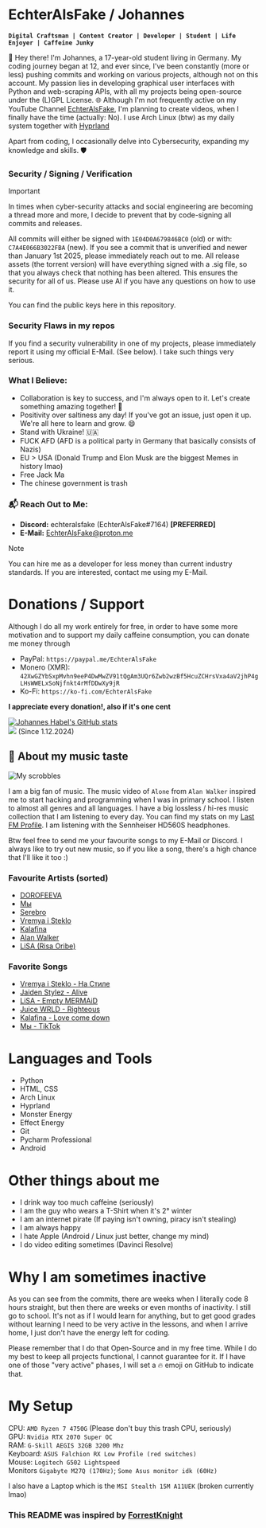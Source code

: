 # EchterAlsFake / Johannes

**`Digital Craftsman | Content Creator | Developer | Student | Life Enjoyer | Caffeine Junky `**

👋 Hey there! I'm Johannes, a 17-year-old student living in Germany. My coding journey began at 12, and ever since, I've been constantly (more or less) pushing commits and working on various projects, although not on this account. 
My passion lies in developing graphical user interfaces with Python and web-scraping APIs, with all my projects being open-source under the (L)GPL License. 🌐 Although I'm not frequently active on my YouTube Channel [EchterAlsFake](https://www.youtube.com/channel/UC1cV2H2WKPYXb2AqBkyXj2Q), 
I'm planning to create videos, when I finally have the time (actually: No). I use Arch Linux (btw) as my daily system together with [Hyprland](https://github.com/hyprwm/Hyprland)

Apart from coding, I occasionally delve into Cybersecurity, expanding my knowledge and skills. 🛡️


### Security / Signing / Verification
> [!IMPORTANT]
> In times when cyber-security attacks and social engineering are becoming a thread more and more, I decide
> to prevent that by code-signing all commits and releases.

All commits will either be signed with `1E04D0A679846BC0` (old) or with: `C7A4E066B3022FBA` (new).
If you see a commit that is unverified and newer than January 1st 2025, please immediately reach out to me.
All release assets (the torrent version) will have everything signed with a .sig file, so that you always check 
that nothing has been altered. This ensures the security for all of us. Please use AI if you have any questions
on how to use it.

You can find the public keys here in this repository.

### Security Flaws in my repos
If you find a security vulnerability in one of my projects, please immediately report it using my official E-Mail.
(See below). I take such things very serious.


### **What I Believe:**
- Collaboration is key to success, and I'm always open to it. Let's create something amazing together! 🤝
- Positivity over saltiness any day! If you've got an issue, just open it up. We're all here to learn and grow. 😄
- Stand with Ukraine! 🇺🇦
- FUCK AFD (AFD is a political party in Germany that basically consists of Nazis)
- EU > USA (Donald Trump and Elon Musk are the biggest Memes in history lmao)
- Free Jack Ma
- The chinese government is trash

### 📬 Reach Out to Me:
- **Discord:** echteralsfake (EchterAlsFake#7164) **[PREFERRED]**
- **E-Mail:** EchterAlsFake@proton.me

> [!NOTE]
You can hire me as a developer for less money than current industry standards. If you are interested, contact me using my E-Mail.

# Donations / Support
Although I do all my work entirely for free, in order to have some more motivation and
to support my daily caffeine consumption, you can donate me money through

- PayPal: `https://paypal.me/EchterAlsFake`
- Monero (XMR): `42XwGZYbSxpMvhn9eeP4DwMwZV91tQgAm3UQr6Zwb2wzBf5HcuZCHrsVxa4aV2jhP4gLHsWWELxSoNjfnkt4rMfDDwXy9jR`
- Ko-Fi: `https://ko-fi.com/EchterAlsFake`

**I appreciate every donation!, also if it's one cent**


[![Johannes Habel's GitHub stats](https://github-readme-stats.vercel.app/api?username=echteralsfake&show_icons=true&theme=tokyonight)](https://github.com/anuraghazra/github-readme-stats)
<br>![](https://komarev.com/ghpvc/?username=EchterAlsFake&color=blueviolet) (Since 1.12.2024)


## 🎵 About my music taste
![My scrobbles](https://lastfm-recently-played.vercel.app/api?user=EchterAlsFake&count=10&loved=true&maxage=60)

I am a big fan of music. The music video of `Alone` from `Alan Walker` inspired me to start hacking
and programming when I was in primary school. I listen to almost all genres and all languages. 
I have a big lossless / hi-res music collection that I am listening to every day. You can find my stats
on my [Last FM Profile](https://www.last.fm/user/EchterAlsFake). I am listening with the Sennheiser HD560S headphones.

Btw feel free to send me your favourite songs to my E-Mail or Discord. I always like to try out
new music, so if you like a song, there's a high chance that I'll like it too :)

### Favourite Artists (sorted)
- [DOROFEEVA](https://www.last.fm/music/DOROFEEVA)
- [Мы](https://www.last.fm/music/%D0%9C%D1%8B)
- [Serebro](https://www.last.fm/music/SEREBRO)
- [Vremya i Steklo](https://www.last.fm/music/Vremya+i+Steklo)
- [Kalafina](https://www.last.fm/music/Kalafina)
- [Alan Walker](https://www.last.fm/music/Alan+Walker)
- [LiSA (Risa Oribe)](https://open.spotify.com/artist/0blbVefuxOGltDBa00dspv?si=8412153299d7406e)

###  Favorite Songs
- [Vremya i Steklo - На Стиле](https://www.youtube.com/watch?v=tJ7JcweIOZ4)
- [Jaiden Stylez - Alive](https://www.youtube.com/watch?v=xzjSMKNeX7Y&pp=ygUTamFpZGVuIHN0eWxlZCBhbGl2ZQ%3D%3D)
- [LiSA - Empty MERMAiD](https://www.youtube.com/watch?v=mvHSGl2kJ6s&pp=ygUSbGlTQSBlbXB0eSBtZXJtYWlk)
- [Juice WRLD - Righteous](https://www.youtube.com/watch?v=ZengOKCUBHo&pp=ygUJcmlnaHRlb3Vz)
- [Kalafina - Love come down](https://www.youtube.com/watch?v=WUy4wf52vmw)
- [Мы - TikTok](https://www.youtube.com/watch?v=wFbZ0jtFUUA)

# Languages and Tools
- Python
- HTML, CSS
- Arch Linux
- Hyprland
- Monster Energy
- Effect Energy
- Git
- Pycharm Professional
- Android

# Other things about me
- I drink way too much caffeine (seriously)
- I am the guy who wears a T-Shirt when it's 2° winter
- I am an internet pirate (If paying isn't owning, piracy isn't stealing)
- I am always happy
- I hate Apple (Android / Linux just better, change my mind)
- I do video editing sometimes (Davinci Resolve)

# Why I am sometimes inactive
As you can see from the commits, there are weeks when I literally code 8 hours straight, but then there are weeks or 
even months of inactivity. I still go to school. It's not as if I would learn for anything, but to get good grades without
learning I need to be very active in the lessons, and when I arrive home, I just don't have the energy left for coding.

Please remember that I do that Open-Source and in my free time. While I do my best to keep all projects functional, I cannot
guarantee for it. If I have one of those "very active" phases, I will set a 🔥 emoji on GitHub to indicate that.

# My Setup
CPU: `AMD Ryzen 7 4750G` (Please don't buy this trash CPU, seriously)
<br>GPU: `Nvidia RTX 2070 Super OC`
<br>RAM: `G-Skill AEGIS 32GB 3200 Mhz`
<br>Keyboard: `ASUS Falchion RX Low Profile (red switches)`
<br>Mouse: `Logitech G502 Lightspeed`
<br>Monitors `Gigabyte M27Q (170Hz)`; `Some Asus monitor idk (60Hz)`

I also have a Laptop which is the `MSI Stealth 15M A11UEK` (broken currently lmao)

### This README was inspired by [ForrestKnight](https://github.com/ForrestKnight)
